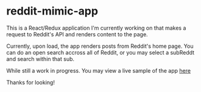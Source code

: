 # reddit-mimic-app

This is a React/Redux application I'm currently working on that makes a request to Reddit's API and renders content to the page.

Currently, upon load, the app renders posts from Reddit's home page.  You can do an open search accross all of Reddit, or you may select
a subReddt and search within that sub.

While still a work in progress. You may view a live sample of the app [here](http://reddit-preview-app.surge.sh/)

Thanks for looking!
